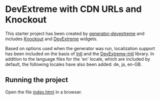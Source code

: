 # DevExtreme with CDN URLs and Knockout

This starter project has been created by [generator-devextreme](https://github.com/oliversturm/generator-devextreme) and includes [Knockout](http://knockoutjs.com/) and [DevExtreme](https://js.devexpress.com/) widgets. 

Based on options used when the generator was run, localization support has been included on the basis of [Intl](https://developer.mozilla.org/en/docs/Web/JavaScript/Reference/Global_Objects/Intl) and the [DevExtreme-Intl](https://github.com/DevExpress/DevExtreme-Intl) library. In addition to the language files for the 'en' locale, which are included by default, the following locales have also been added: de, ja, en-GB.

## Running the project

Open the file [index.html](index.html) in a browser.
